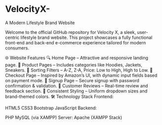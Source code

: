 # VelocityX- 
A Modern Lifestyle Brand Website

Welcome to the official GitHub repository for Velocity X, a sleek, user-centric lifestyle brand website. This project showcases a fully functional front-end and back-end e-commerce experience tailored for modern consumers.

🌐 Website Features
🔍 Home Page – Attractive and responsive landing page.
🧥 Product Pages – Includes categories like Hoodies, Jackets, Sneakers.
🛒 Sorting Filters – A-Z, Z-A, Price: Low to High, High to Low.
🧾 Checkout Page – Inspired by Amazon’s UI, with dynamic input fields based on payment mode.
📝 Signup Page – Secure signup with password confirmation & validation.
💬 Customer Reviews – Real-time review and feedback section.
🎨 Consistent Styling – Uniform dropdown sizes and brand-themed colors.
🛠️ Technology Stack
Frontend:

HTML5
CSS3
Bootstrap
JavaScript
Backend:

PHP
MySQL (via XAMPP)
Server: Apache (XAMPP Stack)
